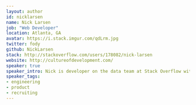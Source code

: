 ```yaml
---
layout: author
id: nicklarsen
name: Nick Larsen
job: "Web Developer"
location: Atlanta, GA
avatar: https://i.stack.imgur.com/qdLrm.jpg
twitter: fody
github: NickLarsen
stack: http://stackoverflow.com/users/178082/nick-larsen
website: http://cultureofdevelopment.com/
speaker: true
speaker_intro: Nick is developer on the data team at Stack Overflow with previous experience on the Careers team.  Nick's approach is always user focused and he likes to mix a little humor into every talk.
speaker_tags:
- engineering
- product
- recruiting
---
```

